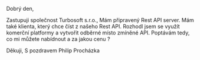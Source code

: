 Dobrý den, 

Zastupuji společnost Turbosoft s.r.o., 
Mám připravený Rest API server. Mám také klienta, který chce číst z našeho Rest API.  Rozhodl jsem se využít komerční platformy a vytvořit odběrné místo zmíněné API. Poptávám tedy, co mi můžete nabídnout a za jakou cenu ?

Děkuji,
S pozdravem  Philip Procházka